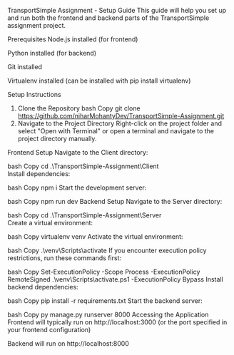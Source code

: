 TransportSimple Assignment - Setup Guide
This guide will help you set up and run both the frontend and backend parts of the TransportSimple assignment project.

Prerequisites
Node.js installed (for frontend)

Python installed (for backend)

Git installed

Virtualenv installed (can be installed with pip install virtualenv)

Setup Instructions
1. Clone the Repository
bash
Copy
git clone https://github.com/niharMohantyDev/TransportSimple-Assignment.git
2. Navigate to the Project Directory
Right-click on the project folder and select "Open with Terminal" or open a terminal and navigate to the project directory manually.

Frontend Setup
Navigate to the Client directory:

bash
Copy
cd .\TransportSimple-Assignment\Client\
Install dependencies:

bash
Copy
npm i
Start the development server:

bash
Copy
npm run dev
Backend Setup
Navigate to the Server directory:

bash
Copy
cd .\TransportSimple-Assignment\Server\
Create a virtual environment:

bash
Copy
virtualenv venv
Activate the virtual environment:

bash
Copy
.\venv\Scripts\activate
If you encounter execution policy restrictions, run these commands first:

bash
Copy
Set-ExecutionPolicy -Scope Process -ExecutionPolicy RemoteSigned
.\venv\Scripts\activate.ps1 -ExecutionPolicy Bypass
Install backend dependencies:

bash
Copy
pip install -r requirements.txt
Start the backend server:

bash
Copy
py manage.py runserver 8000
Accessing the Application
Frontend will typically run on http://localhost:3000 (or the port specified in your frontend configuration)

Backend will run on http://localhost:8000
